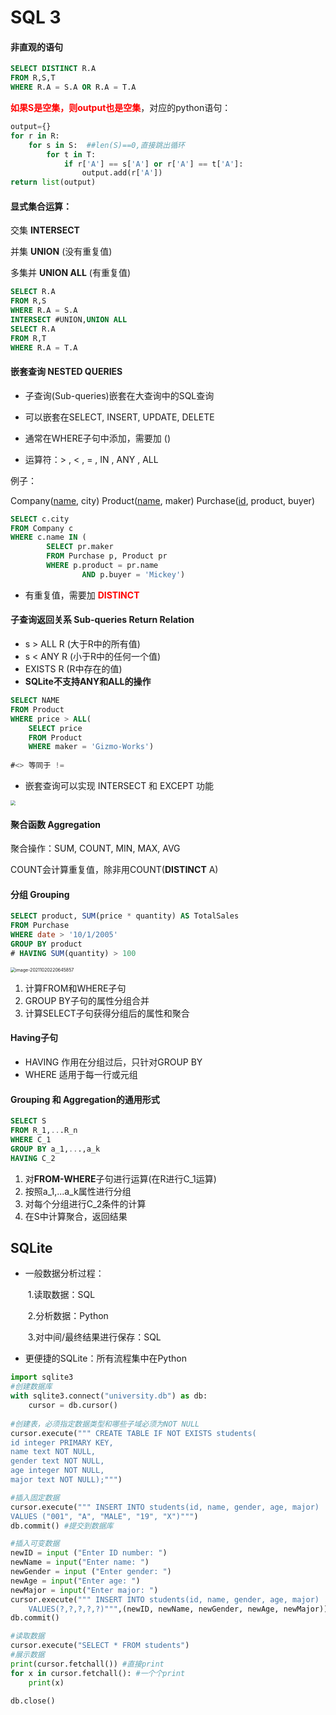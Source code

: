 # SQL 3

#### 非直观的语句

```sql
SELECT DISTINCT R.A
FROM R,S,T
WHERE R.A = S.A OR R.A = T.A
```

**<span style ="color:red">如果S是空集，则output也是空集</span>**，对应的python语句：

```python
output={}
for r in R:
	for s in S:  ##len(S)==0,直接跳出循环
        for t in T:
            if r['A'] == s['A'] or r['A'] == t['A']:
                output.add(r['A'])
return list(output)
```



#### 显式集合运算：

交集 **INTERSECT**

并集 **UNION**  (没有重复值)

多集并 **UNION ALL**  (有重复值)

```sql
SELECT R.A 
FROM R,S 
WHERE R.A = S.A 
INTERSECT #UNION,UNION ALL
SELECT R.A 
FROM R,T 
WHERE R.A = T.A
```



#### 嵌套查询 NESTED QUERIES 

- 子查询(Sub-queries)嵌套在大查询中的SQL查询

- 可以嵌套在SELECT, INSERT, UPDATE, DELETE
- 通常在WHERE子句中添加，需要加 ()
- 运算符：> , < , = , IN , ANY , ALL

例子：

Company(<u>name</u>, city)
Product(<u>name</u>, maker)
Purchase(<u>id</u>, product, buyer)

```sql
SELECT c.city
FROM Company c
WHERE c.name IN (
		SELECT pr.maker
   		FROM Purchase p, Product pr
    	WHERE p.product = pr.name
				AND p.buyer = 'Mickey')
```

- 有重复值，需要加 **<span style ="color:red">DISTINCT</span>**



#### 子查询返回关系 Sub-queries Return Relation

- s > ALL R (大于R中的所有值)
- s < ANY R (小于R中的任何一个值)
- EXISTS R (R中存在的值)
- **SQLite不支持ANY和ALL的操作**

```sql
SELECT NAME
FROM Product
WHERE price > ALL(
	SELECT price
	FROM Product
	WHERE maker = 'Gizmo-Works')
	
#<> 等同于 !=
```

- 嵌套查询可以实现 INTERSECT 和 EXCEPT 功能

<img src="https://i.imgur.com/QbzT6f3.png" style="zoom: 50%;" />



#### 聚合函数 Aggregation

聚合操作：SUM, COUNT, MIN, MAX, AVG

COUNT会计算重复值，除非用COUNT(**DISTINCT** A)

  

#### 分组 Grouping

```sql
SELECT product, SUM(price * quantity) AS TotalSales
FROM Purchase
WHERE date > '10/1/2005'
GROUP BY product
# HAVING SUM(quantity) > 100
```

<img src="https://i.imgur.com/AUGZOKt.png" alt="image-20211020220645857" style="zoom:50%;" />

1. 计算FROM和WHERE子句
2. GROUP BY子句的属性分组合并
3. 计算SELECT子句获得分组后的属性和聚合



#### Having子句

- HAVING 作用在分组过后，只针对GROUP BY
- WHERE 适用于每一行或元组



#### Grouping 和 Aggregation的通用形式

```sql
SELECT S
FROM R_1,...R_n
WHERE C_1
GROUP BY a_1,...,a_k
HAVING C_2
```

1. 对**FROM-WHERE**子句进行运算(在R进行C_1运算)
2. 按照a_1,...a_k属性进行分组
3. 对每个分组进行C_2条件的计算
4. 在S中计算聚合，返回结果





## SQLite

- 一般数据分析过程：

  ​	1.读取数据：SQL

  ​	2.分析数据：Python

  ​	3.对中间/最终结果进行保存：SQL

- 更便捷的SQLite：所有流程集中在Python

```python
import sqlite3
#创建数据库
with sqlite3.connect("university.db") as db: 
    cursor = db.cursor()
    
#创建表，必须指定数据类型和哪些子域必须为NOT NULL
cursor.execute(""" CREATE TABLE IF NOT EXISTS students( 
id integer PRIMARY KEY, 
name text NOT NULL,
gender text NOT NULL,
age integer NOT NULL,
major text NOT NULL);""")

#插入固定数据
cursor.execute(""" INSERT INTO students(id, name, gender, age, major) 
VALUES ("001", "A", "MALE", "19", "X")""")
db.commit() #提交到数据库

#插入可变数据
newID = input ("Enter ID number: ")
newName = input("Enter name: ")
newGender = input ("Enter gender: ")
newAge = input("Enter age: ")
newMajor = input("Enter major: ")
cursor.execute(""" INSERT INTO students(id, name, gender, age, major)
	VALUES(?,?,?,?,?)""",(newID, newName, newGender, newAge, newMajor))
db.commit()

#读取数据
cursor.execute("SELECT * FROM students") 
#展示数据
print(cursor.fetchall()) #直接print
for x in cursor.fetchall(): #一个个print
    print(x)

db.close()
```

